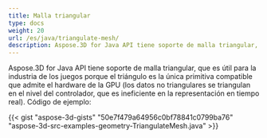 ```yaml
---
title: Malla triangular
type: docs
weight: 20
url: /es/java/triangulate-mesh/
description: Aspose.3D for Java API tiene soporte de malla triangular, que es útil para la industria de los juegos porque el triángulo es la única primitiva compatible que admite el hardware de la GPU (los datos no triangulares se triangulan en el nivel del controlador, que es ineficiente en la representación en tiempo real).
---
```

Aspose.3D for Java API tiene soporte de malla triangular, que es útil para la industria de los juegos porque el triángulo es la única primitiva compatible que admite el hardware de la GPU (los datos no triangulares se triangulan en el nivel del controlador, que es ineficiente en la representación en tiempo real). Código de ejemplo:

{{< gist "aspose-3d-gists" "50e7f479a64956c0bf78841c0799ba76" "aspose-3d-src-examples-geometry-TriangulateMesh.java" >}}




